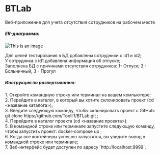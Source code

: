 # BTLab
Веб-приложение для учета отсутствия сотрудников на рабочем месте


<h5>
ER-диаграмма:
</h5>

![This is an image](https://i.postimg.cc/7Lt7FBdc/er.jpg)

Для целей тестирования в БД добавлены сотрудники с id1 и id2;<br>
У сотрудника с id1 добавлена информация об отпуске;<br>
Заполнена БД с причинами отсутствия сотрудников: 1- Отпуск; 2 - Больничный, 3 - Прогул

<h5>
Инструкция по развертыванию:
</h5>
1. Откройте командную строку или терминал на вашем компьютере;<br>
2. Перейдите в каталог, в который вы хотите склонировать проект (cd <название каталога>); <br>
3. Введите следующую команду, чтобы склонировать проект с GitHub: git clone https://github.com/Toolll1/BTLab.git ;<br>
4. Перейдите в каталог проекта (cd <название проекта>);<br>
5. В командной строке или терминале запустите следующую команду, чтобы запустить проект: docker-compose up ;<br>
6. Когда все контейнеры успешно запустятся, вы увидите вывод в командной строке или терминале;<br>
7. Веб-интерфейс будет доступен по адресу `http://localhost:9999`.



